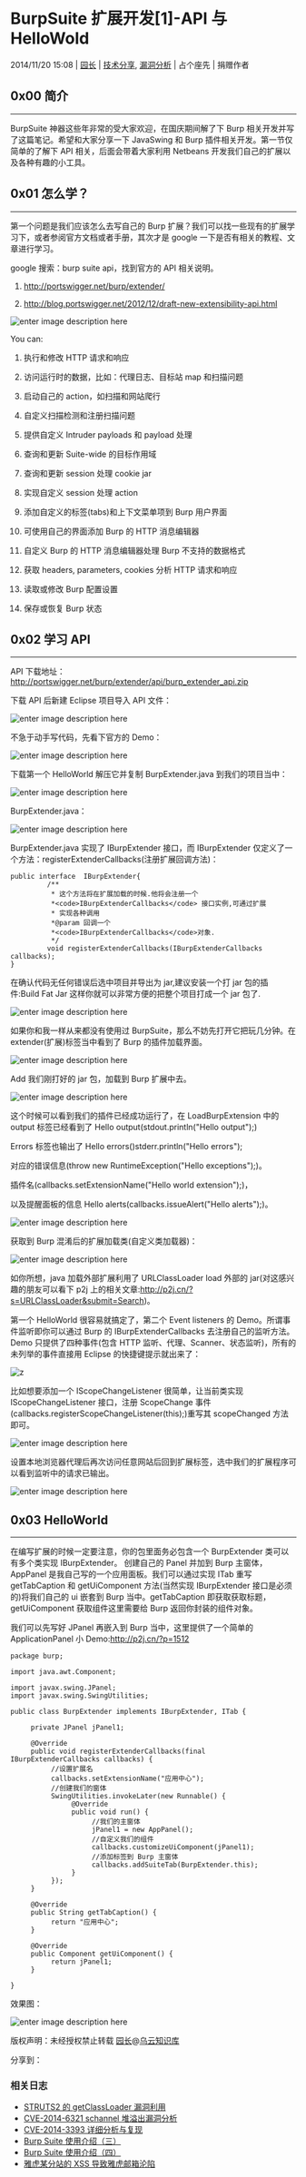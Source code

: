 # BurpSuite 扩展开发[1]-API 与 HelloWold

2014/11/20 15:08 | [园长](http://drops.wooyun.org/author/园长 "由 园长 发布") | [技术分享](http://drops.wooyun.org/category/tips "查看 技术分享 中的全部文章"), [漏洞分析](http://drops.wooyun.org/category/papers "查看 漏洞分析 中的全部文章") | 占个座先 | 捐赠作者

## 0x00 简介

* * *

BurpSuite 神器这些年非常的受大家欢迎，在国庆期间解了下 Burp 相关开发并写了这篇笔记。希望和大家分享一下 JavaSwing 和 Burp 插件相关开发。第一节仅简单的了解下 API 相关，后面会带着大家利用 Netbeans 开发我们自己的扩展以及各种有趣的小工具。

## 0x01 怎么学？

* * *

第一个问题是我们应该怎么去写自己的 Burp 扩展？我们可以找一些现有的扩展学习下，或者参阅官方文档或者手册，其次才是 google 一下是否有相关的教程、文章进行学习。

google 搜索：burp suite api，找到官方的 API 相关说明。

1.  http://portswigger.net/burp/extender/

2.  http://blog.portswigger.net/2012/12/draft-new-extensibility-api.html

![enter image description here](img/img1_u139_jpg.jpg)

You can:

1.  执行和修改 HTTP 请求和响应

2.  访问运行时的数据，比如：代理日志、目标站 map 和扫描问题

3.  启动自己的 action，如扫描和网站爬行

4.  自定义扫描检测和注册扫描问题

5.  提供自定义 Intruder payloads 和 payload 处理

6.  查询和更新 Suite-wide 的目标作用域

7.  查询和更新 session 处理 cookie jar

8.  实现自定义 session 处理 action

9.  添加自定义的标签(tabs)和上下文菜单项到 Burp 用户界面

10.  可使用自己的界面添加 Burp 的 HTTP 消息编辑器

11.  自定义 Burp 的 HTTP 消息编辑器处理 Burp 不支持的数据格式

12.  获取 headers, parameters, cookies 分析 HTTP 请求和响应

13.  读取或修改 Burp 配置设置

14.  保存或恢复 Burp 状态

## 0x02 学习 API

* * *

API 下载地址：http://portswigger.net/burp/extender/api/burp_extender_api.zip

下载 API 后新建 Eclipse 项目导入 API 文件：

![enter image description here](img/img2_u38_jpg.jpg)

不急于动手写代码，先看下官方的 Demo：

![enter image description here](img/img3_u51_jpg.jpg)

下载第一个 HelloWorld 解压它并复制 BurpExtender.java 到我们的项目当中：

![enter image description here](img/img4_u44_jpg.jpg)

BurpExtender.java：

![enter image description here](img/img5_u24_jpg.jpg)

BurpExtender.java 实现了 IBurpExtender 接口，而 IBurpExtender 仅定义了一个方法：registerExtenderCallbacks(注册扩展回调方法)：

```
public interface  IBurpExtender{
         /**
          * 这个方法将在扩展加载的时候.他将会注册一个
          *<code>IBurpExtenderCallbacks</code> 接口实例,可通过扩展
          * 实现各种调用
          *@param 回调一个
          *<code>IBurpExtenderCallbacks</code>对象.
          */
         void registerExtenderCallbacks(IBurpExtenderCallbacks callbacks);
}

```

在确认代码无任何错误后选中项目并导出为 jar,建议安装一个打 jar 包的插件:Build Fat Jar 这样你就可以非常方便的把整个项目打成一个 jar 包了.

![enter image description here](img/img6_u18_jpg.jpg)

如果你和我一样从来都没有使用过 BurpSuite，那么不妨先打开它把玩几分钟。在 extender(扩展)标签当中看到了 Burp 的插件加载界面。

![enter image description here](img/img7_u25_jpg.jpg)

Add 我们刚打好的 jar 包，加载到 Burp 扩展中去。

![enter image description here](img/img8_u19_jpg.jpg)

这个时候可以看到我们的插件已经成功运行了，在 LoadBurpExtension 中的 output 标签已经看到了 Hello output(stdout.println("Hello output");)

Errors 标签也输出了 Hello errors()stderr.println("Hello errors");

对应的错误信息(throw new RuntimeException("Hello exceptions");)。

插件名(callbacks.setExtensionName("Hello world extension");)，

以及提醒面板的信息 Hello alerts(callbacks.issueAlert("Hello alerts");)。

![enter image description here](img/img9_u12_jpg.jpg)

获取到 Burp 混淆后的扩展加载类(自定义类加载器)：

![enter image description here](img/img10_u4_jpg.jpg)

如你所想，java 加载外部扩展利用了 URLClassLoader load 外部的 jar(对这感兴趣的朋友可以看下 p2j 上的相关文章:http://p2j.cn/?s=URLClassLoader&submit=Search)。

第一个 HelloWorld 很容易就搞定了，第二个 Event listeners 的 Demo。所谓事件监听即你可以通过 Burp 的 IBurpExtenderCallbacks 去注册自己的监听方法。Demo 只提供了四种事件(包含 HTTP 监听、代理、Scanner、状态监听)，所有的未列举的事件直接用 Eclipse 的快捷键提示就出来了：

![z](img/img11_u8_jpg.jpg)

比如想要添加一个 IScopeChangeListener 很简单，让当前类实现 IScopeChangeListener 接口，注册 ScopeChange 事件(callbacks.registerScopeChangeListener(this);)重写其 scopeChanged 方法即可。

![enter image description here](img/img12_u29_jpg.jpg)

设置本地浏览器代理后再次访问任意网站后回到扩展标签，选中我们的扩展程序可以看到监听中的请求已输出。

![enter image description here](img/img13_u25_jpg.jpg)

## 0x03 HelloWorld

* * *

在编写扩展的时候一定要注意，你的包里面务必包含一个 BurpExtender 类可以有多个类实现 IBurpExtender。 创建自己的 Panel 并加到 Burp 主窗体，AppPanel 是我自己写的一个应用面板。我们可以通过实现 ITab 重写 getTabCaption 和 getUiComponent 方法(当然实现 IBurpExtender 接口是必须的)将我们自己的 ui 嵌套到 Burp 当中。getTabCaption 即获取获取标题，getUiComponent 获取组件这里需要给 Burp 返回你封装的组件对象。

我们可以先写好 JPanel 再嵌入到 Burp 当中，这里提供了一个简单的 ApplicationPanel 小 Demo:http://p2j.cn/?p=1512

```
package burp;

import java.awt.Component;

import javax.swing.JPanel;
import javax.swing.SwingUtilities;

public class BurpExtender implements IBurpExtender, ITab {

     private JPanel jPanel1;

     @Override
     public void registerExtenderCallbacks(final IBurpExtenderCallbacks callbacks) {
          //设置扩展名
          callbacks.setExtensionName("应用中心");
          //创建我们的窗体
          SwingUtilities.invokeLater(new Runnable() {
               @Override
               public void run() {
                    //我们的主窗体
                    jPanel1 = new AppPanel();
                    //自定义我们的组件
                    callbacks.customizeUiComponent(jPanel1);
                    //添加标签到 Burp 主窗体
                    callbacks.addSuiteTab(BurpExtender.this);
               }
          });
     }

     @Override
     public String getTabCaption() {
          return "应用中心";
     }

     @Override
     public Component getUiComponent() {
          return jPanel1;
     }

}

```

效果图：

![enter image description here](img/img14_u15_jpg.jpg)

版权声明：未经授权禁止转载 [园长](http://drops.wooyun.org/author/园长 "由 园长 发布")@[乌云知识库](http://drops.wooyun.org)

分享到：

### 相关日志

*   [STRUTS2 的 getClassLoader 漏洞利用](http://drops.wooyun.org/papers/1151)
*   [CVE-2014-6321 schannel 堆溢出漏洞分析](http://drops.wooyun.org/papers/4194)
*   [CVE-2014-3393 详细分析与复现](http://drops.wooyun.org/papers/3451)
*   [Burp Suite 使用介绍（三）](http://drops.wooyun.org/tips/2247)
*   [Burp Suite 使用介绍（四）](http://drops.wooyun.org/tips/2504)
*   [雅虎某分站的 XSS 导致雅虎邮箱沦陷](http://drops.wooyun.org/papers/1024)